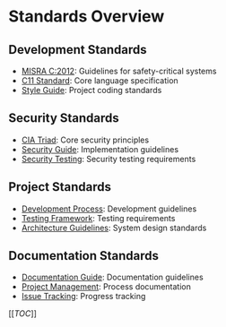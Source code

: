 # Standards Overview

## Development Standards
- [MISRA C:2012](standards/MISRA-C.md): Guidelines for safety-critical systems
- [C11 Standard](standards/C11-Standard.md): Core language specification
- [Style Guide](standards/style-guide.md): Project coding standards

## Security Standards
- [CIA Triad](security/cia-triad.md): Core security principles
- [Security Guide](security/security-guide.md): Implementation guidelines
- [Security Testing](testing/index.md#security-testing): Security testing requirements

## Project Standards
- [Development Process](development/index.md): Development guidelines
- [Testing Framework](testing/index.md): Testing requirements
- [Architecture Guidelines](architecture/index.md): System design standards

## Documentation Standards
- [Documentation Guide](main.md): Documentation guidelines
- [Project Management](project/index.md): Process documentation
- [Issue Tracking](https://github.com/unixthat/OO-ACS/issues): Progress tracking

[[_TOC_]] 